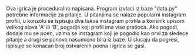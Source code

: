 Ova igrica je proceduralno napisana. Program izvlaci iz baze "data.py" potrebne informacije za pitanje. U pitanjima se nalaze popularni instagram profili, u konzolu se 
ispisuju dva takva instagram profila a korisnik upisom velikog slova 'A' ili 'B', pogadja koji profil ima vise pratioca. Ako pogodi, dodaje mu se poen, uzima se instagram 
koji je pogodio kao prvi za sledece pitanje a drugi se ponovo nasumicno bira iz baze. U slucaju da pogresi, ispisuje se konacan broj ostvarenih poena i igrica se gasi.
